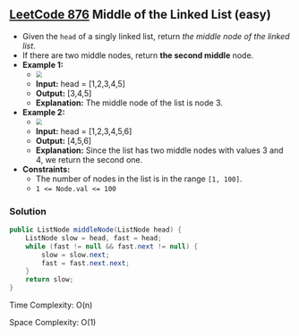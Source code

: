 ## [LeetCode 876](https://leetcode.com/problems/middle-of-the-linked-list/) Middle of the Linked List (easy)

- Given the `head` of a singly linked list, return _the middle node of the linked list_.
- If there are two middle nodes, return **the second middle** node.
- **Example 1:**
    - <img src="https://assets.leetcode.com/uploads/2021/07/23/lc-midlist1.jpg" style="zoom:67%;" />
    - **Input:** head = [1,2,3,4,5]
    - **Output:** [3,4,5]
    - **Explanation:** The middle node of the list is node 3.
- **Example 2:**
    - <img src="https://assets.leetcode.com/uploads/2021/07/23/lc-midlist2.jpg" style="zoom:67%;" />
    - **Input:** head = [1,2,3,4,5,6]
    - **Output:** [4,5,6]
    - **Explanation:** Since the list has two middle nodes with values 3 and 4, we return the second one.
- **Constraints:**
    -   The number of nodes in the list is in the range `[1, 100]`.
    -   `1 <= Node.val <= 100`

### Solution

```java
public ListNode middleNode(ListNode head) {
    ListNode slow = head, fast = head;
    while (fast != null && fast.next != null) {
        slow = slow.next;
        fast = fast.next.next;
    }
    return slow;
}
```

Time Complexity: O(n)

Space Complexity: O(1)